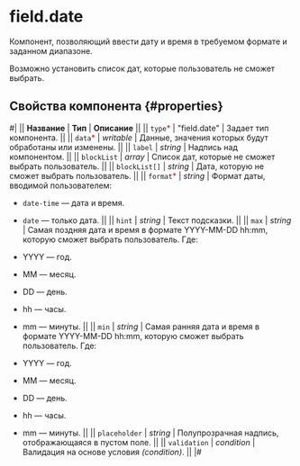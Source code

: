 # field.date

Компонент, позволяющий ввести дату и время в требуемом формате и заданном диапазоне.

Возможно установить список дат, которые пользователь не сможет выбрать.

## Свойства компонента {#properties}

#|
|| **Название** | **Тип** | **Описание** ||
|| `type`<span style="color: red">\*</span> | "field.date" | Задает тип компонента. ||
|| `data`<span style="color: red">\*</span> | _writable_ | Данные, значения которых будут обработаны или изменены. ||
|| `label` | _string_ | Надпись над компонентом. ||
|| `blockList` | _array_ | Список дат, которые не сможет выбрать пользователь. ||
|| `blockList[]` | _string_ | Дата, которую не сможет выбрать пользователь. ||
|| `format`<span style="color: red">\*</span> | _string_ | Формат даты, вводимой пользователем:

- `date-time` — дата и время.
- `date` — только дата.
  ||
  || `hint` | _string_ | Текст подсказки. ||
  || `max` | _string_ | Самая поздняя дата и время в формате YYYY-MM-DD hh:mm, которую сможет выбрать пользователь. Где:

- YYYY — год.
- MM — месяц.
- DD — день.
- hh — часы.
- mm — минуты.
  ||
  || `min` | _string_ | Самая ранняя дата и время в формате YYYY-MM-DD hh:mm, которую сможет выбрать пользователь. Где:

- YYYY — год.
- MM — месяц.
- DD — день.
- hh — часы.
- mm — минуты.
  ||
  || `placeholder` | _string_ | Полупрозрачная надпись, отображающаяся в пустом поле. ||
  || `validation` | _condition_ | Валидация на основе условия _(condition)_. ||
  |#
